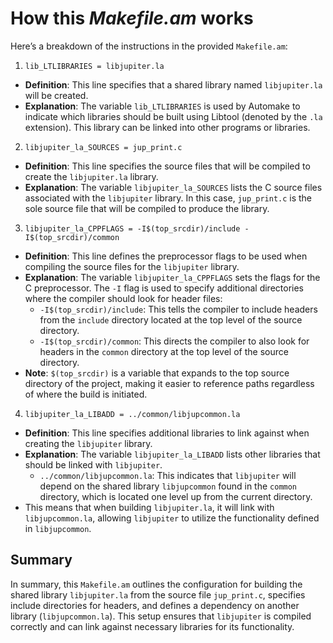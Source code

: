 # How this _Makefile.am_ works

Here’s a breakdown of the instructions in the provided `Makefile.am`:

1. `lib_LTLIBRARIES = libjupiter.la`
- **Definition**: This line specifies that a shared library named `libjupiter.la` will be created.
- **Explanation**: The variable `lib_LTLIBRARIES` is used by Automake to indicate which libraries should be built using Libtool (denoted by the `.la` extension). This library can be linked into other programs or libraries.

2. `libjupiter_la_SOURCES = jup_print.c`
- **Definition**: This line specifies the source files that will be compiled to create the `libjupiter.la` library.
- **Explanation**: The variable `libjupiter_la_SOURCES` lists the C source files associated with the `libjupiter` library. In this case, `jup_print.c` is the sole source file that will be compiled to produce the library.

3. `libjupiter_la_CPPFLAGS = -I$(top_srcdir)/include -I$(top_srcdir)/common`
- **Definition**: This line defines the preprocessor flags to be used when compiling the source files for the `libjupiter` library.
- **Explanation**: The variable `libjupiter_la_CPPFLAGS` sets the flags for the C preprocessor. The `-I` flag is used to specify additional directories where the compiler should look for header files:
  - `-I$(top_srcdir)/include`: This tells the compiler to include headers from the `include` directory located at the top level of the source directory.
  - `-I$(top_srcdir)/common`: This directs the compiler to also look for headers in the `common` directory at the top level of the source directory.
- **Note**: `$(top_srcdir)` is a variable that expands to the top source directory of the project, making it easier to reference paths regardless of where the build is initiated.

4. `libjupiter_la_LIBADD = ../common/libjupcommon.la`
- **Definition**: This line specifies additional libraries to link against when creating the `libjupiter` library.
- **Explanation**: The variable `libjupiter_la_LIBADD` lists other libraries that should be linked with `libjupiter`. 
  - `../common/libjupcommon.la`: This indicates that `libjupiter` will depend on the shared library `libjupcommon` found in the `common` directory, which is located one level up from the current directory.
- This means that when building `libjupiter.la`, it will link with `libjupcommon.la`, allowing `libjupiter` to utilize the functionality defined in `libjupcommon`.

## Summary

In summary, this `Makefile.am` outlines the configuration for building the shared library `libjupiter.la` from the source file `jup_print.c`, specifies include directories for headers, and defines a dependency on another library (`libjupcommon.la`). This setup ensures that `libjupiter` is compiled correctly and can link against necessary libraries for its functionality.